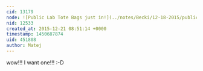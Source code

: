 ```yaml
---
cid: 13179
node: ![Public Lab Tote Bags just in!](../notes/Becki/12-18-2015/public-lab-tote-bags-just-in)
nid: 12533
created_at: 2015-12-21 08:51:14 +0000
timestamp: 1450687874
uid: 451808
author: Matej
---
```


wow!!! I want one!!! :-D